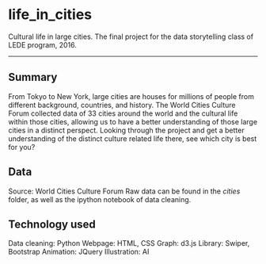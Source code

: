 # life_in_cities
Cultural life in large cities. The final project for the data storytelling class of LEDE program, 2016.

----

## Summary
From Tokyo to New York, large cities are houses for millions of people from different background, countries, and history. The World Cities Culture Forum collected data of 33 cities around the world and the cultural life within those cities, allowing us to have a better understanding of those large cities in a distinct perspect. 
Looking through the project and get a better understanding of the distinct culture related life there, see which city is best for you?

## Data
Source:  World Cities Culture Forum
Raw data can be found in the *cities* folder, as well as the ipython notebook of data cleaning.

## Technology used
Data cleaning: Python
Webpage: HTML, CSS
Graph: d3.js
Library: Swiper, Bootstrap
Animation: JQuery
Illustration: AI
